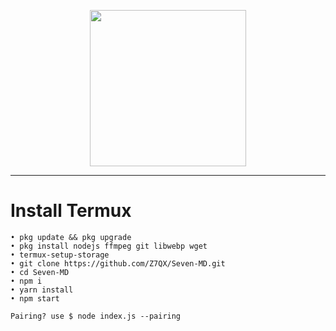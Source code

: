 <p align="center">
  <img src="https://i.pinimg.com/736x/20/7e/f5/207ef5cba2f8aba6eaf2c5ad12c2b0ad.jpg" width="250px">
</p>

---

# Install Termux
```
• pkg update && pkg upgrade
• pkg install nodejs ffmpeg git libwebp wget
• termux-setup-storage
• git clone https://github.com/Z7QX/Seven-MD.git
• cd Seven-MD
• npm i
• yarn install 
• npm start

Pairing? use $ node index.js --pairing
```